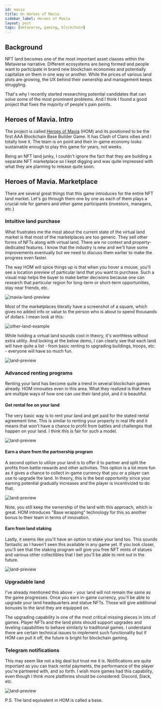 ```yaml
---
id: mavia
title: On Heroes of Mavia
sidebar_label: Heroes of Mavia
layout: post
tags: [metaverse, gaming, blockchain]
---
```


## Background
NFT land becomes one of the most important asset classes within the Metaverse narrative. Different ecosystems are being formed and people want to participate in brand new blockchain economies and potentially capitalize on them in one way or another. While the prices of various land plots are growing, the UX behind their ownership and management keeps struggling. 

That's why I recently started researching potential candidates that can solve some of the most prominent problems. And I think I found a good project that fixes the majority of people's pain points.

## Heroes of Mavia. Intro
The project is called [Heroes of Mavia](https://www.mavia.com/) (HOM) and its positioned to be the first AAA Blockchain Base Builder Game. It has Clash of Clans vibes and I totally love it. The team is on point and their in-game economy looks sustainable enough to play this game for years, not weeks.

Being an NFT land junky, I couldn't ignore the fact that they are building a separate NFT marketplace so I kept digging and was quite impressed with what they are planning to release quite soon.

## Heroes of Mavia. Marketplace
There are several great things that this game introduces for the entire NFT land market. Let's go through them one by one as each of them plays a crucial role for gamers and other game participants (investors, managers, etc.)

### Intuitive land purchase
What frustrates me the most about the current state of the virtual land market is that most of the marketplaces are too generic. They sell other forms of NFTs along with virtual land. There are no context and property-dedicated features. I know that the industry is new and we'll have some improvements eventually but we need to discuss them earlier to make the progress even faster.

The way HOM will spice things up is that when you hover a mouse, you'll see a location preview of particular land that you want to purchase. Such a visual map helps the buyer to make better decisions because one can research that particular region for long-term or short-term opportunities, stay near friends, etc.

![mavia-land-preview](/assets/images/mavia/01.png)

Most of the marketplaces literally have a screenshot of a square, which gives no added info or value to the person who is about to spend thousands of dollars. I mean look at this:

![other-land-example](/assets/images/mavia/02.png)

While holding a virtual land sounds cool in theory, it's worthless without extra utility. And looking at the below demo, I can clearly see that each land will have quite a list - from basic renting to upgrading buildings, troops, etc. - everyone will have so much fun.

![land-preview](/assets/images/mavia/03.png)

### Advanced renting programs
Renting your land has become quite a trend in several blockchain games already. HOM innovates even in this area. What they realized is that there are multiple ways of how one can use their land plot, and it is beautiful.

#### Get rental fee on your land
The very basic way is to rent your land and get paid for the stated rental agreement time. This is similar to renting your property in real life and it means that won't have a chance to profit from battles and challenges that happen on your land. I think this is fair for such a model.

![land-preview](/assets/images/mavia/04.png)

#### Earn a share from the partnership program
A second option to utilize your land is to offer it to partner and split the profits from battle rewards and other activities. This option is a lot more fun as it gives a chance to collect in-game currency that you or a player can use to upgrade the land. In theory, this is the best opportunity since your earning potential gradually increases and the player is incentivized to do that.

![land-preview](/assets/images/mavia/05.png)

Note, you still keep the ownership of the land with this approach, which is great. HOM introduces "Base wrapping" technology for this so another bonus to their team in terms of innovation.

#### Earn from land staking
Lastly, it seems like you'll have an option to stake your land too. This sounds fantastic as I haven't seen this available in any game yet. If you look closer, you'll see that the staking program will give you free NFT mints of statues and various other collectibles that I bet you'll be able to rent out in the future.

![land-preview](/assets/images/mavia/06.png)

### Upgradable land
I've already mentioned this above - your land will not remain the same as the game progresses. Once you earn in-game currency, you'll be able to upgrade your land headquarters and statue NFTs. Those will give additional bonuses to the land they are equipped on.

The upgrading capability is one of the most critical missing pieces in lots of games. Player NFTs and the land plots should support upgrades and leveling capabilities to behave similarly to traditional games. I understand there are certain technical issues to implement such functionality but if HOM can pull it off, the future is bright for blockchain gaming.

### Telegram notifications
This may seem like not a big deal but trust me it is. Notifications are quite important as you can track rental payments, the performance of the player you're partnered with, and so forth. I wish more games had this capability, even though I think more platforms should be considered: Discord, Slack, etc.

![land-preview](/assets/images/mavia/07.png)

P.S. The land equivalent in HOM is called a base.